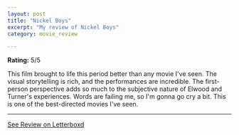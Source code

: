 ```yaml
---
layout: post
title: "Nickel Boys"
excerpt: "My review of Nickel Boys"
category: movie_review

---
```


**Rating:** 5/5

This film brought to life this period better than any movie I've seen. The visual storytelling is rich, and the performances are incredible. The first-person perspective adds so much to the subjective nature of Elwood and Turner's experiences. Words are failing me, so I'm gonna go cry a bit. This is one of the best-directed movies I've seen.

<hr>

[See Review on Letterboxd](https://boxd.it/94a4Td)

